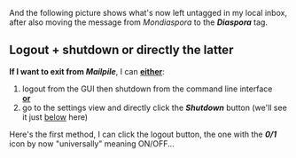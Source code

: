 And the following picture shows what's now left untagged in my local inbox, after also moving the message from *Mondiaspora* to the ***Diaspora*** tag.

<a name="LogoutShutdownOrDirectlyShutdown"></a>

## Logout + shutdown or directly the latter

**If I want to exit from *Mailpile***, I can <u>**either**</u>:

1. logout from the GUI then shutdown from the command line interface  
   <u>**or**</u>
2. go to the settings view and directly click the ***Shutdown*** button (we'll see it just [below](#BackupAndShutdown) here)

Here's the first method, I can click the logout button, the one with the ***0/1*** icon by now "universally" meaning ON/OFF...
